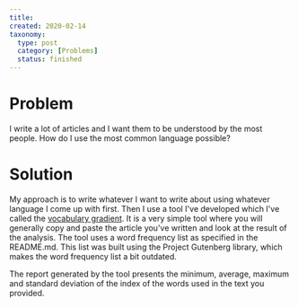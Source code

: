 ```yaml
---
title:
created: 2020-02-14
taxonomy:
  type: post
  category: [Problems]
  status: finished
---
```


# Problem
I write a lot of articles and I want them to be understood by the most people. How do I use the most common language possible?

# Solution
My approach is to write whatever I want to write about using whatever language I come up with first. Then I use a tool I've developed which I've called the [vocabulary gradient](https://github.com/tomzx/vocabulary-gradient). It is a very simple tool where you will generally copy and paste the article you've written and look at the result of the analysis. The tool uses a word frequency list as specified in the README.md. This list was built using the Project Gutenberg library, which makes the word frequency list a bit outdated.

The report generated by the tool presents the minimum, average, maximum and standard deviation of the index of the words used in the text you provided.
